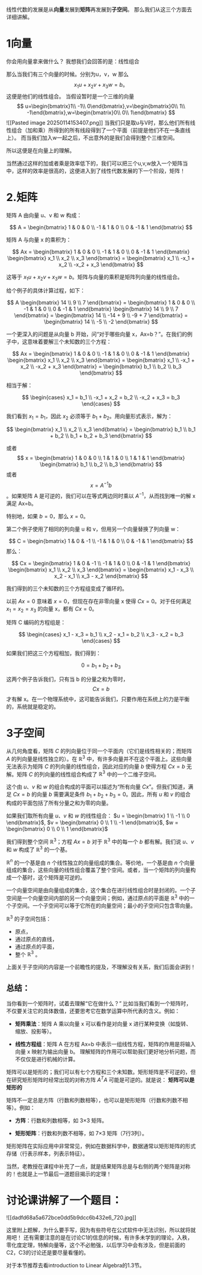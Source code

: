 线性代数的发展是从**向量**发展到**矩阵**再发展到**子空间**。
那么我们从这三个方面去详细讲解。

# 1向量

你会用向量拿来做什么？
我想我们会回答的是：线性组合

那么当我们有三个向量的时候。分别为u，v，w
那么
$$ x_1u+x_2v+x_3w=b\mathrm{。} $$
这便是他们的线性组合。
当假设暂时是一个三维的向量$$ u=\begin{bmatrix}1\\ -1\\ 0\end{bmatrix},v=\begin{bmatrix}0\\ 1\\ -1\end{bmatrix},w=\begin{bmatrix}0\\ 0\\ 1\end{bmatrix} $$
![[Pasted image 20250114153407.png]]
当我们只是取u与V时，那么他们所有线性组合（加和乘）所得到的所有线段得到了一个平面（前提是他们不在一条直线上）。
而当我们加入w一起之后，不出意外的是我们会得到整个三维空间。

所以这便是在向量上的理解。

当然通过这样的加或者乘是效率低下的，我们可以把三个u,v,w放入一个矩阵当中，这样的效率是很高的，这便进入到了线性代数发展的下一个阶段，矩阵！

# 2.矩阵
矩阵 A 由向量 u、v 和 w 构成：

$$ A = \begin{bmatrix} 1 & 0 & 0 \\ -1 & 1 & 0 \\ 0 & -1 & 1 \end{bmatrix} $$

矩阵 A 与向量 x 的乘积为：

$$ Ax = \begin{bmatrix} 1 & 0 & 0 \\ -1 & 1 & 0 \\ 0 & -1 & 1 \end{bmatrix} \begin{bmatrix} x_1 \\ x_2 \\ x_3 \end{bmatrix} = \begin{bmatrix} x_1 \\ -x_1 + x_2 \\ -x_2 + x_3 \end{bmatrix} $$

这等于 $x_1u + x_2v + x_3w = b$。矩阵与向量的乘积是矩阵列向量的线性组合。

给个例子的具体计算过程，如下：

$$ A \begin{bmatrix} 14 \\ 9 \\ 7 \end{bmatrix} = \begin{bmatrix} 1 & 0 & 0 \\ -1 & 1 & 0 \\ 0 & -1 & 1 \end{bmatrix} \begin{bmatrix} 14 \\ 9 \\ 7 \end{bmatrix} = \begin{bmatrix} 14 \\ -14 + 9 \\ -9 + 7 \end{bmatrix} = \begin{bmatrix} 14 \\ -5 \\ -2 \end{bmatrix} $$

一个更深入的问题是从向量 b 开始，问“对于哪些向量 x，Ax=b？”。在我们的例子中，这意味着要解三个未知数的三个方程：

$$ Ax = \begin{bmatrix} 1 & 0 & 0 \\ -1 & 1 & 0 \\ 0 & -1 & 1 \end{bmatrix} \begin{bmatrix} x_1 \\ x_2 \\ x_3 \end{bmatrix} = \begin{bmatrix} x_1 \\ -x_1 + x_2 \\  -x_2 + x_3 \end{bmatrix} = \begin{bmatrix} b_1 \\ b_2 \\ b_3 \end{bmatrix} $$

相当于解：

$$
\begin{cases}
x_1  = b_1 \\
-x_1 + x_2 = b_2 \\
-x_2 + x_3 = b_3
\end{cases}
$$

我们看到 $x_1 = b_1$，因此 $x_2$ 必须等于 $b_1 + b_2$。用向量形式表示，解为：

$$ \begin{bmatrix} x_1 \\ x_2 \\ x_3 \end{bmatrix} = \begin{bmatrix} b_1 \\ b_1 + b_2 \\ b_1 + b_2 + b_3 \end{bmatrix} $$

或者 $$ x = \begin{bmatrix} 1 & 0 & 0 \\ 1 & 1 & 0 \\ 1 & 1 & 1 \end{bmatrix} \begin{bmatrix} b_1 \\ b_2 \\ b_3 \end{bmatrix} $$ 或者 $$ x = A^{-1} b $$。如果矩阵 A 是可逆的，我们可以在等式两边同时乘以 $A^{-1}$，从而找到唯一的解 x 满足 Ax=b。

特别地，如果 $b=0$，那么 $x=0$。

第二个例子使用了相同的列向量 u 和 v，但用另一个向量替换了列向量 w：

$$ C = \begin{bmatrix} 1 & 0 & -1 \\ -1 & 1 & 0 \\ 0 & -1 & 1 \end{bmatrix} $$
那么：

$$ Cx = \begin{bmatrix} 1 & 0 & -1 \\ -1 & 1 & 0 \\ 0 & -1 & 1 \end{bmatrix} \begin{bmatrix} x_1 \\ x_2 \\ x_3 \end{bmatrix} = \begin{bmatrix} x_1 - x_3 \\ x_2 - x_1 \\ x_3 - x_2 \end{bmatrix} $$

我们得到的三个未知数的三个方程组变成了循环的。

以前 $Ax=0$ 意味着 $x=0$，但现在存在非零向量 x 使得 $Cx=0$。对于任何满足 $x_1 = x_2 = x_3$ 的向量 x，都有 $Cx=0$。

矩阵 C 编码的方程组是：

$$
\begin{cases}
x_1 - x_3 = b_1 \\
x_2 - x_1 = b_2 \\
x_3 - x_2 = b_3
\end{cases}
$$

如果我们把这三个方程相加，我们得到：

$$ 0 = b_1 + b_2 + b_3 $$

这两个例子告诉我们，只有当 b 的分量之和为零时，$$ Cx=b $$ 才有解 x。在一个物理系统中，这可能告诉我们，只要作用在系统上的力是平衡的，系统就是稳定的。

# 3子空间

从几何角度看，矩阵 $C$ 的列向量位于同一个平面内（它们是线性相关的；而矩阵 $A$ 的列向量是线性独立的）。在 $\mathbb{R}^3$ 中，有许多向量并不在这个平面上。这些向量无法表示为矩阵 $C$ 的列向量的线性组合，因此对应的向量 $b$ 使得方程 $Cx=b$ 无解。矩阵 $C$ 的列向量的线性组合构成了 $\mathbb{R}^3$ 中的一个二维子空间。

这个由 $u$、$v$ 和 $w$ 的组合构成的平面可以描述为“所有向量 $Cx$”。但我们知道，满足 $Cx=b$ 的向量 $b$ 需要满足条件 $b_1 + b_2 + b_3 = 0$。因此，所有 $u$ 和 $v$ 的组合构成的平面包括了所有分量之和为零的向量。

如果我们取所有向量 $u$、$v$ 和 $w$ 的线性组合：
$u = \begin{bmatrix} 1 \\ -1 \\ 0 \end{bmatrix}$, $v = \begin{bmatrix} 0 \\ 1 \\ -1 \end{bmatrix}$, $w = \begin{bmatrix} 0 \\ 0 \\ 1 \end{bmatrix}$

我们得到整个空间 $\mathbb{R}^3$；方程 $Ax=b$ 对于 $\mathbb{R}^3$ 中的每一个 $b$ 都有解。我们说 $u$、$v$ 和 $w$ 构成了 $\mathbb{R}^3$ 的一个基。

$\mathbb{R}^n$ 的一个基是由 $n$ 个线性独立的向量组成的集合。等价地，一个基是由 $n$ 个向量组成的集合，这些向量的线性组合覆盖了整个空间。或者，当一个矩阵的列向量构成一个基时，这个矩阵是可逆的。

一个向量空间是由向量组成的集合，这个集合在进行线性组合时是封闭的。一个子空间是一个向量空间内部的另一个向量空间；例如，通过原点的平面是 $\mathbb{R}^3$ 中的一个子空间。一个子空间可以等于它所在的向量空间；最小的子空间只包含零向量。

$\mathbb{R}^3$ 的子空间包括：
- 原点，
- 通过原点的直线，
- 通过原点的平面，
- 整个 $\mathbb{R}^3$ 。

上面关于子空间的内容是一个前瞻性的提及，不理解没有关系，我们后面会讲到！

## 总结：
当你看到一个矩阵时，试着去理解“它在做什么？”
比如当我们看到一个矩阵时，不仅要关注它的具体数值，还要思考它在数学运算中所代表的含义。例如：

- **矩阵乘法**：矩阵 A 乘以向量 x 可以看作是对向量 x 进行某种变换（如旋转、缩放、投影等）。
    
- **线性方程组**：矩阵 A 在方程 Ax=b 中表示一组线性方程，矩阵的作用是将输入向量 x 映射为输出向量 b。
理解矩阵的作用可以帮助我们更好地分析问题，而不仅仅是进行机械的计算。

矩阵可以是矩形的；我们可以有七个方程和三个未知数。矩形矩阵是不可逆的，但在研究矩形矩阵时经常出现的对称方阵 $A^T A$ 可能是可逆的。就是说：
**矩阵可以是矩形的**

矩阵不一定总是方阵（行数和列数相等），也可以是矩形矩阵（行数和列数不相等）。例如：

- **方阵**：行数和列数相等，如 3×3 矩阵。
    
- **矩形矩阵**：行数和列数不相等，如 7×3 矩阵（7行3列）。
    

矩形矩阵在实际应用中非常常见，例如在数据科学中，数据通常以矩形矩阵的形式存储（行表示样本，列表示特征）。

当然，老教授在课程中补充了一点，就是结果矩阵总是与右侧的两个矩阵是对称的！也就是上一节最后一道题目揭示的定理！

# 讨论课讲解了一个题目：
![[dadfd68a5a672bce0dd5b9dcc6b432e6_720.jpg]]

这里附上题解，为什么要手写，因为有些符号在公式软件中无法识别，所以就将就用吧！
还有需要注意的是在讨论C1的信息的时候，有许多未学到的理论，入秩，零化度定理，特解向量等，这个不必勉强，以后学习中会有涉及，但是前面的C2，C3的讨论还是要尽量看懂的。

对于本节推荐去看introduction to Linear Algebra的1.3节。